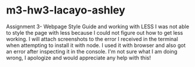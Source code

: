 # m3-hw3-lacayo-ashley
Assignment 3- Webpage Style Guide and working with LESS
I was not able to style the page with less because I could not figure out how to get less working. I will attach screenshots to the error I received in the terminal when attempting to install it with node. I used it with browser and also got an error after inspecting it in the console. I'm not sure what I am doing wrong, I apologize and would appreciate any help with this!  
